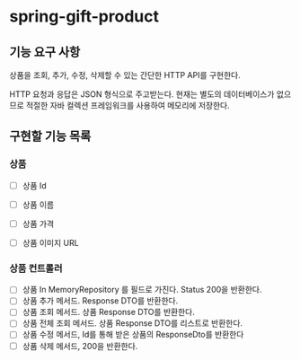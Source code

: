 # spring-gift-product

## 기능 요구 사항
상품을 조회, 추가, 수정, 삭제할 수 있는 간단한 HTTP API를 구현한다.

HTTP 요청과 응답은 JSON 형식으로 주고받는다.
현재는 별도의 데이터베이스가 없으므로 적절한 자바 컬렉션 프레임워크를 사용하여 메모리에 저장한다.

## 구현할 기능 목록
### 상품
- [ ] 상품 Id
- [ ] 상품 이름
- [ ] 상품 가격
- [ ] 상품 이미지 URL


### 상품 컨트롤러
- [ ] 상품 In MemoryRepository 를 필드로 가진다. Status 200을 반환한다.
- [ ] 상품 추가 메서드. Response DTO를 반환한다.
- [ ] 상품 조회 메서드. 상품 Response DTO를 반환한다.
- [ ] 상품 전체 조회 메서드. 상품 Response DTO를 리스트로 반환한다.
- [ ] 상품 수정 메서드, Id를 통해 받은 상품의 ResponseDto를 반환한다
- [ ] 상품 삭제 메서드, 200을 반환한다.
